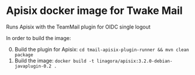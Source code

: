 # Apisix docker image for Twake Mail

Runs Apisix with the TeamMail plugin for OIDC single logout

In order to build the image:

0. Build the plugin for Apisix: `cd tmail-apisix-plugin-runner && mvn clean package`
1. Build the image: `docker build -t linagora/apisix:3.2.0-debian-javaplugin-0.2 .`